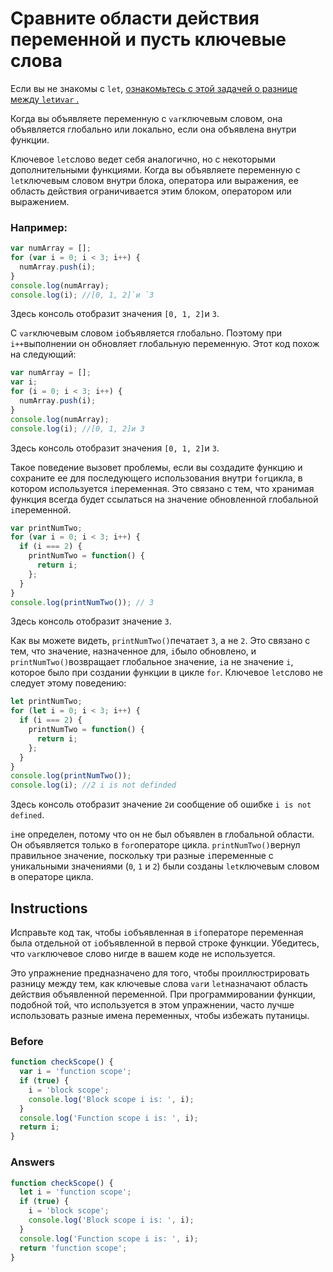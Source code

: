 # Сравните области действия переменной и пусть ключевые слова
Если вы не знакомы с `let`, [ознакомьтесь с этой задачей о разнице между  `let`и`var` .](https://www.freecodecamp.org/learn/javascript-algorithms-and-data-structures/basic-javascript/explore-differences-between-the-var-and-let-keywords)

Когда вы объявляете переменную с `var`ключевым словом, она объявляется глобально или локально, если она объявлена ​​внутри функции.

Ключевое `let`слово ведет себя аналогично, но с некоторыми дополнительными функциями. Когда вы объявляете переменную с `let`ключевым словом внутри блока, оператора или выражения, ее область действия ограничивается этим блоком, оператором или выражением.

### Например:
```javascript
var numArray = [];
for (var i = 0; i < 3; i++) {
  numArray.push(i);
}
console.log(numArray);
console.log(i); //[0, 1, 2]`и `3
```
Здесь консоль отобразит значения `[0, 1, 2]`и `3`.

С `var`ключевым словом `i`объявляется глобально. Поэтому при `i++`выполнении он обновляет глобальную переменную. Этот код похож на следующий:
```javascript
var numArray = [];
var i;
for (i = 0; i < 3; i++) {
  numArray.push(i);
}
console.log(numArray);
console.log(i); //[0, 1, 2]и 3
```
Здесь консоль отобразит значения `[0, 1, 2]`и `3`.

Такое поведение вызовет проблемы, если вы создадите функцию и сохраните ее для последующего использования внутри `for`цикла, в котором используется `i`переменная. Это связано с тем, что хранимая функция всегда будет ссылаться на значение обновленной глобальной `i`переменной.
```javascript
var printNumTwo;
for (var i = 0; i < 3; i++) {
  if (i === 2) {
    printNumTwo = function() {
      return i;
    };
  }
}
console.log(printNumTwo()); // 3
```
Здесь консоль отобразит значение `3`.

Как вы можете видеть, `printNumTwo()`печатает `3`, а не `2`. Это связано с тем, что значение, назначенное для, `i`было обновлено, и `printNumTwo()`возвращает глобальное значение, `i`а не значение `i`, которое было при создании функции в цикле `for`. Ключевое `let`слово не следует этому поведению:
```javascript
let printNumTwo;
for (let i = 0; i < 3; i++) {
  if (i === 2) {
    printNumTwo = function() {
      return i;
    };
  }
}
console.log(printNumTwo());
console.log(i); //2 i is not definded
```
Здесь консоль отобразит значение `2`и сообщение об ошибке `i is not defined`.

`i`не определен, потому что он не был объявлен в глобальной области. Он объявляется только в `for`операторе цикла. `printNumTwo()`вернул правильное значение, поскольку три разные `i`переменные с уникальными значениями (`0`, `1` и `2`) были созданы `let`ключевым словом в операторе цикла.

## Instructions

Исправьте код так, чтобы `i`объявленная в `if`операторе переменная была отдельной от `i`объявленной в первой строке функции. Убедитесь, что `var`ключевое слово нигде в вашем коде не используется.

Это упражнение предназначено для того, чтобы проиллюстрировать разницу между тем, как ключевые слова `var`и `let`назначают область действия объявленной переменной. При программировании функции, подобной той, что используется в этом упражнении, часто лучше использовать разные имена переменных, чтобы избежать путаницы.

### Before

```javascript
function checkScope() {
  var i = 'function scope';
  if (true) {
    i = 'block scope';
    console.log('Block scope i is: ', i);
  }
  console.log('Function scope i is: ', i);
  return i;
}
```

### Answers

```javascript
function checkScope() {
  let i = 'function scope';
  if (true) {
    i = 'block scope';
    console.log('Block scope i is: ', i);
  }
  console.log('Function scope i is: ', i);
  return 'function scope';
}
```

